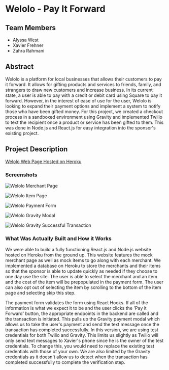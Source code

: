 # Welolo - Pay It Forward


## Team Members
- Alyssa West
- Xavier Frehner
- Zahra Rahmani


## Abstract
Welolo is a platform for local businesses that allows their customers to pay it forward. It allows for gifting products and services to friends, family, and strangers to draw new customers and increase business. In its current state, a user is able to pay with a credit or debit card using Square to pay it forward. However, in the interest of ease of use for the user, Welolo is looking to expand their payment options and implement a system to notify those who have been gifted money. For this project, we created a checkout process in a sandboxed environment using Gravity and implemented Twilio to text the recipient once a product or service has been gifted to them. This was done in Node.js and React.js for easy integration into the sponsor's existing project.

## Project Description 

[Welolo Web Page Hosted on Heroku](https://welolo1.herokuapp.com/)

### Screenshots

![Welolo Merchant Page](https://drive.google.com/file/d/1FI45M6wNe2haWGzqyZ1Sfn32qTuz564T/view?usp=sharing)

![Welolo Item Page](https://drive.google.com/file/d/1DjgdovAr3wmlJfKZIN7jgaI66NcSPgkU/view?usp=sharing)

![Welolo Payment Form](https://drive.google.com/file/d/1yDaUF4V4kYtlGDenLJLDBIV0Xxosz2nA/view?usp=sharing)

![Welolo Gravity Modal](https://drive.google.com/file/d/1AVmUNAAOVXH1FjB6ZrwG8PtpZsBkSCtY/view?usp=sharing)

![Welolo Gravity Successful Transaction](https://drive.google.com/file/d/1YVs_XnwXBdkBOE_jXIpGERsMFcnFcytC/view?usp=sharing)

### What Was Actually Built and How it Works

We were able to build a fully functioning React.js and Node.js website hosted on Heroku from the ground up. This website features the mock merchant page as well as mock items to go along with each merchant. We implemented a database on Heroku to store the merchants and their items so that the sponsor is able to update quickly as needed if they choose to one day use the site. The user is able to select the merchant and an item and the cost of the item will be prepopulated in the payment form. The user can also opt out of selecting the item by scrolling to the bottom of the item page and selecting skip this step. 

The payment form validates the form using React Hooks. If all of the information is what we expect it to be and the user clicks the 'Pay it Forward' button, the appropriate endpoints in the backend are called and the transaction is initiated. This pulls up the Gravity payment modal which allows us to take the user's payment and send the text message once the transaction has completed successfully. In this version, we are using test credentials for both Twilio and Gravity. This limits us slightly as Twilio will only send text messages to Xavier's phone since he is the owner of the test credentials. To change this, you would need to replace the existing test credentials with those of your own. We are also limited by the Gravity credentials as it doesn't allow us to detect when the transaction has completed successfully to complete the verification step.
